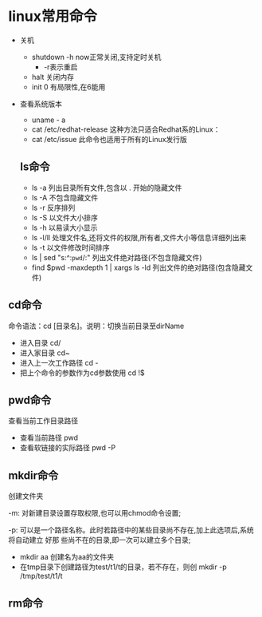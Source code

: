 # linux常用命令

* 关机
  * shutdown -h now正常关闭,支持定时关机
    * -r表示重启
  * halt     关闭内存
  * init 0   有局限性,在6能用

* 查看系统版本

  * uname - a
  * cat /etc/redhat-release   这种方法只适合Redhat系的Linux：
  * cat /etc/issue 此命令也适用于所有的Linux发行版

  ## ls命令



  * ls -a 列出目录所有文件,包含以 . 开始的隐藏文件
  * ls -A 不包含隐藏文件
  * ls -r   反序排列
  * ls -S  以文件大小排序
  * ls -h   以易读大小显示
  * ls -l/ll   处理文件名,还将文件的权限,所有者,文件大小等信息详细列出来     
  * ls  -t  以文件修改时间排序
  *  ls | sed "s:^:`pwd`/:"   列出文件绝对路径(不包含隐藏文件)
  *  find $pwd -maxdepth 1 | xargs ls -ld 列出文件的绝对路径(包含隐藏文件)



## cd命令

命令语法：cd [目录名]。说明：切换当前目录至dirName

* 进入目录    cd/
* 进入家目录  cd~
* 进入上一次工作路径   cd -
* 把上个命令的参数作为cd参数使用     cd !$





## pwd命令

查看当前工作目录路径

* 查看当前路径   pwd
* 查看软链接的实际路径  pwd -P



## mkdir命令

创建文件夹

 -m: 对新建目录设置存取权限,也可以用chmod命令设置;

 -p: 可以是一个路径名称。此时若路径中的某些目录尚不存在,加上此选项后,系统将自动建立  		好那 些尚不在的目录,即一次可以建立多个目录;

* mkdir aa  创建名为aa的文件夹
* 在tmp目录下创建路径为test/t1/t的目录，若不存在，则创    mkdir -p /tmp/test/t1/t



## rm命令

























